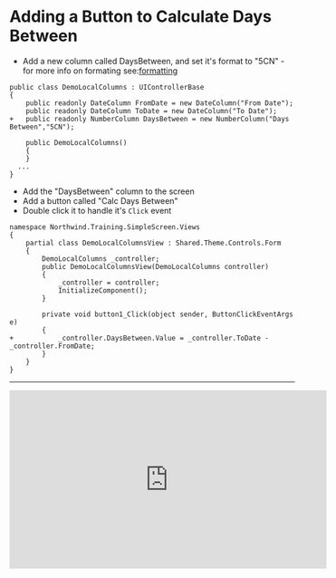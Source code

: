 ﻿# Adding a Button to Calculate Days Between

* Add a new column called DaysBetween, and set it's format to "5CN" - for more info on formating see:[formatting](formatting.html)

```csdiff
public class DemoLocalColumns : UIControllerBase
{
    public readonly DateColumn FromDate = new DateColumn("From Date");
    public readonly DateColumn ToDate = new DateColumn("To Date");
+   public readonly NumberColumn DaysBetween = new NumberColumn("Days Between","5CN");

    public DemoLocalColumns()
    {
    }
  ...
}
```
* Add the "DaysBetween" column to the screen
* Add a button called "Calc Days Between"
* Double click it to handle it's `Click` event
```csdiff
namespace Northwind.Training.SimpleScreen.Views
{
    partial class DemoLocalColumnsView : Shared.Theme.Controls.Form
    {
        DemoLocalColumns _controller;
        public DemoLocalColumnsView(DemoLocalColumns controller)
        {
            _controller = controller;
            InitializeComponent();
        }

        private void button1_Click(object sender, ButtonClickEventArgs e)
        {
+           _controller.DaysBetween.Value = _controller.ToDate - _controller.FromDate;
        }
    }
}
```
---
<iframe width="560" height="315" src="https://www.youtube.com/embed/8IWGmQotZE0?list=PL1DEQjXG2xnKHKNIRzI4K6oZL-KulU-Vw" frameborder="0" allowfullscreen></iframe>



